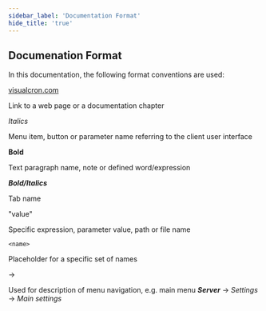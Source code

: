 ```yaml
---
sidebar_label: 'Documentation Format'
hide_title: 'true'
---
```


## Documenation Format

In this documentation, the following format conventions are used:
 
[visualcron.com](https://www.visualcron.com)

Link to a web page or a documentation chapter

_Italics_

Menu item, button or parameter name referring to the client user interface

**Bold**

Text paragraph name, note or defined word/expression

**_Bold/Italics_**

Tab name

"value"

Specific expression, parameter value, path or file name

```<name>```

Placeholder for a specific set of names

->

Used for description of menu navigation, e.g. main menu **_Server_** -> _Settings_ -> _Main settings_